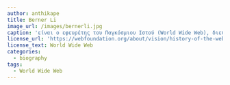```yaml
---
author: anthikape
title: Berner Li
image_url: /images/bernerli.jpg
caption: 'είναι ο εφευρέτης του Παγκόσμιου Ιστού (World Wide Web), διευθυντής της κοινοπραξίας World Wide Web η οποία επιτηρεί τη συνεχή ανάπτυξή του και ερευνητής και κάτοχος της έδρας 3Com στο Εργαστήριο Πληροφορικής και Τεχνητής Νοημοσύνης (CSAIL) του MIT'
license_url: 'https://webfoundation.org/about/vision/history-of-the-web/'
license_text: World Wide Web
categories:
  - biography
tags:
  - World Wide Web
---
```


